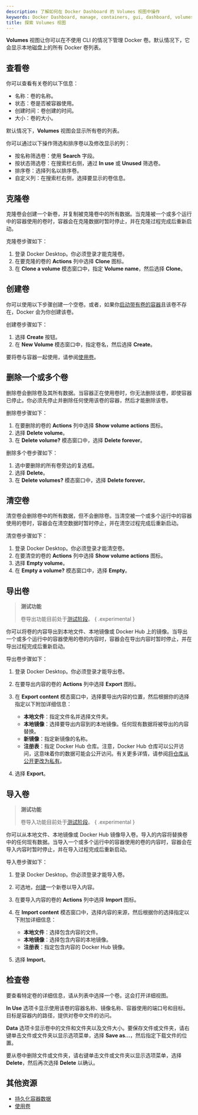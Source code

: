 ```yaml
---
description: 了解如何在 Docker Dashboard 的 Volumes 视图中操作
keywords: Docker Dashboard, manage, containers, gui, dashboard, volumes, user manual
title: 探索 Volumes 视图
---
```


**Volumes** 视图让你可以在不使用 CLI 的情况下管理 Docker 卷。默认情况下，它会显示本地磁盘上的所有 Docker 卷列表。

## 查看卷

你可以查看有关卷的以下信息：

- 名称：卷的名称。
- 状态：卷是否被容器使用。
- 创建时间：卷创建的时间。
- 大小：卷的大小。

默认情况下，**Volumes** 视图会显示所有卷的列表。

你可以通过以下操作筛选和排序卷以及修改显示的列：

- 按名称筛选卷：使用 **Search** 字段。
- 按状态筛选卷：在搜索栏右侧，通过 **In use** 或 **Unused** 筛选卷。
- 排序卷：选择列名以排序卷。
- 自定义列：在搜索栏右侧，选择要显示的卷信息。

## 克隆卷

克隆卷会创建一个新卷，并复制被克隆卷中的所有数据。当克隆被一个或多个运行中的容器使用的卷时，容器会在克隆数据时暂时停止，并在克隆过程完成后重新启动。

克隆卷步骤如下：

1. 登录 Docker Desktop。你必须登录才能克隆卷。
2. 在要克隆的卷的 **Actions** 列中选择 **Clone** 图标。
3. 在 **Clone a volume** 模态窗口中，指定 **Volume name**，然后选择 **Clone**。

## 创建卷

你可以使用以下步骤创建一个空卷。或者，如果你[启动带有卷的容器](../../storage/volumes.md#start-a-container-with-a-volume)且该卷不存在，Docker 会为你创建该卷。

创建卷步骤如下：

1. 选择 **Create** 按钮。
2. 在 **New Volume** 模态窗口中，指定卷名，然后选择 **Create**。

要将卷与容器一起使用，请参阅[使用卷](../../storage/volumes.md#start-a-container-with-a-volume)。

## 删除一个或多个卷

删除卷会删除卷及其所有数据。当容器正在使用卷时，你无法删除该卷，即使容器已停止。你必须先停止并删除任何使用该卷的容器，然后才能删除该卷。

删除卷步骤如下：

1. 在要删除的卷的 **Actions** 列中选择 **Show volume actions** 图标。
2. 选择 **Delete volume**。
3. 在 **Delete volume?** 模态窗口中，选择 **Delete forever**。

删除多个卷步骤如下：

1. 选中要删除的所有卷旁边的复选框。
2. 选择 **Delete**。
3. 在 **Delete volumes?** 模态窗口中，选择 **Delete forever**。

## 清空卷

清空卷会删除卷中的所有数据，但不会删除卷。当清空被一个或多个运行中的容器使用的卷时，容器会在清空数据时暂时停止，并在清空过程完成后重新启动。

清空卷步骤如下：

1. 登录 Docker Desktop。你必须登录才能清空卷。
2. 在要清空的卷的 **Actions** 列中选择 **Show volume actions** 图标。
3. 选择 **Empty volume**。
4. 在 **Empty a volume?** 模态窗口中，选择 **Empty**。

## 导出卷

> **测试功能**
>
> 卷导出功能目前处于[测试阶段](../../release-lifecycle.md/#beta)。
{ .experimental }

你可以将卷的内容导出到本地文件、本地镜像或 Docker Hub 上的镜像。当导出一个或多个运行中的容器使用的卷的内容时，容器会在导出内容时暂时停止，并在导出过程完成后重新启动。

导出卷步骤如下：

1. 登录 Docker Desktop。你必须登录才能导出卷。
2. 在要导出内容的卷的 **Actions** 列中选择 **Export** 图标。
3. 在 **Export content** 模态窗口中，选择要导出内容的位置，然后根据你的选择指定以下附加详细信息：

   - **本地文件**：指定文件名并选择文件夹。
   - **本地镜像**：选择要导出内容到的本地镜像。任何现有数据将被导出的内容替换。
   - **新镜像**：指定新镜像的名称。
   - **注册表**：指定 Docker Hub 仓库。注意，Docker Hub 仓库可以公开访问，这意味着你的数据可能会公开访问。有关更多详情，请参阅[将仓库从公开更改为私有](../../docker-hub/repos/#change-a-repository-from-public-to-private)。

4. 选择 **Export**。

## 导入卷

> **测试功能**
>
> 卷导入功能目前处于[测试阶段](../../release-lifecycle.md/#beta)。
{ .experimental }

你可以从本地文件、本地镜像或 Docker Hub 镜像导入卷。导入的内容将替换卷中的任何现有数据。当导入一个或多个运行中的容器使用的卷的内容时，容器会在导入内容时暂时停止，并在导入过程完成后重新启动。

导入卷步骤如下：

1. 登录 Docker Desktop。你必须登录才能导入卷。
2. 可选地，[创建](#create-a-volume)一个新卷以导入内容。
3. 在要导入内容的卷的 **Actions** 列中选择 **Import** 图标。
4. 在 **Import content** 模态窗口中，选择内容的来源，然后根据你的选择指定以下附加详细信息：

   - **本地文件**：选择包含内容的文件。
   - **本地镜像**：选择包含内容的本地镜像。
   - **注册表**：指定包含内容的 Docker Hub 镜像。

5. 选择 **Import**。

## 检查卷

要查看特定卷的详细信息，请从列表中选择一个卷。这会打开详细视图。

**In Use** 选项卡显示使用该卷的容器名称、镜像名称、容器使用的端口号和目标。目标是容器内的路径，提供对卷中文件的访问。

**Data** 选项卡显示卷中的文件和文件夹以及文件大小。要保存文件或文件夹，请右键单击文件或文件夹以显示选项菜单，选择 **Save as...**，然后指定下载文件的位置。

要从卷中删除文件或文件夹，请右键单击文件或文件夹以显示选项菜单，选择 **Delete**，然后再次选择 **Delete** 以确认。

## 其他资源

- [持久化容器数据](../../guides/docker-concepts/running-containers/persisting-container-data.md)
- [使用卷](../../storage/volumes.md)
